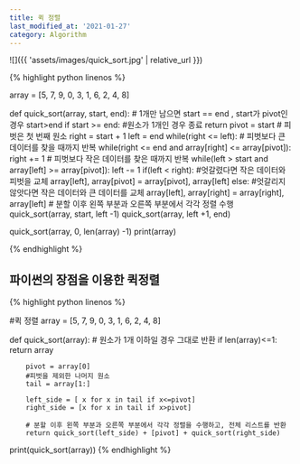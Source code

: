 ```yaml
---
title: 퀵 정렬
last_modified_at: '2021-01-27'
category: Algorithm
---
```


![]({{ 'assets/images/quick_sort.jpg' | relative_url }})

{% highlight python linenos %}

array = [5, 7, 9, 0, 3, 1, 6, 2, 4, 8]

def quick_sort(array, start, end):
        # 1개만 남으면 start == end , start가 pivot인 경우 start>end
        if start >= end: #원소가 1개인 경우 종료
                return
        pivot = start # 피벗은 첫 번째 원소
        right = start + 1
        left = end
        while(right <= left):
                # 피벗보다 큰 데이터를 찾을 때까지 반복
                while(right <= end and array[right] <= array[pivot]):
                        right += 1
                # 피벗보다 작은 데이터를 찾은 때까지 반복
                while(left > start and array[left] >= array[pivot]):
                        left -= 1
                if(left < right): #엇갈렸다면 작은 데이터와 피벗을 교체
                        array[left], array[pivot] = array[pivot], array[left]
                else: #엇갈리지 않앗다면 작은 데이터와 큰 데이터를 교체
                        array[left], array[right] = array[right], array[left]
        # 분할 이후 왼쪽 부분과 오른쪽 부분에서 각각 정렬 수행
        quick_sort(array, start, left -1)
        quick_sort(array, left +1, end)

quick_sort(array, 0, len(array) -1)
print(array)


{% endhighlight %}


## 파이썬의 장점을 이용한 퀵정렬
{% highlight python linenos %}

#퀵 정렬
array = [5, 7, 9, 0, 3, 1, 6, 2, 4, 8]

def quick_sort(array):
        # 원소가 1개 이하일 경우 그대로 반환
        if len(array)<=1: return array

        pivot = array[0]
        #피벗을 제외한 나머지 원소
        tail = array[1:]

        left_side = [ x for x in tail if x<=pivot]
        right_side = [x for x in tail if x>pivot]
        
        # 분할 이후 왼쪽 부분과 오른쪽 부분에서 각각 정렬을 수행하고, 전체 리스트를 반환
        return quick_sort(left_side) + [pivot] + quick_sort(right_side)

print(quick_sort(array))
{% endhighlight %}
